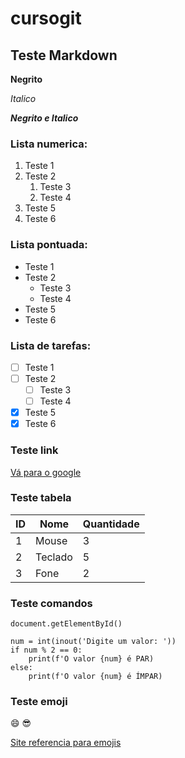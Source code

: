 # cursogit

## Teste Markdown
 
**Negrito**

*Italico*

__*Negrito e Italico*__

### Lista numerica:

1. Teste 1
1. Teste 2
    1. Teste 3
    1. Teste 4
8. Teste 5
6. Teste 6

### Lista pontuada:

* Teste 1
* Teste 2
    * Teste 3
    * Teste 4
* Teste 5
* Teste 6

### Lista de tarefas:

- [ ] Teste 1
- [ ] Teste 2
    - [ ] Teste 3
    - [ ] Teste 4
- [x] Teste 5
- [x] Teste 6

### Teste link

[Vá para o google](https://google.com)

### Teste tabela

ID | Nome | Quantidade
---|---|---
1 | Mouse | 3
2 | Teclado | 5
3 | Fone | 2

### Teste comandos

`document.getElementById()`

```
num = int(inout('Digite um valor: '))
if num % 2 == 0:
    print(f'O valor {num} é PAR)
else:
    print(f'O valor {num} é ÍMPAR)
```

### Teste emoji

:smile: :sunglasses:

[Site referencia para emojis](https://emojipedia.org/)